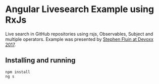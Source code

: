 # Angular Livesearch Example using RxJs

Live search in GitHub repositories using rsjs, Observables, Subject and multiple operators. Example was presented by [Stephen Fluin at Devoxx 2017](https://youtu.be/aYurQaN3RoE?t=1692). 

## Installing and running
```
npm install
ng s
```